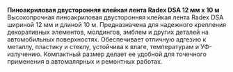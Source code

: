 **Пиноакриловая двусторонняя клейкая лента Radex DSA 12 мм х 10 м**  
Высокопрочная пиноакриловая двусторонняя клейкая лента Radex DSA шириной 12 мм и длиной 10 м. Предназначена для надежного крепления декоративных элементов, молдингов, эмблем и других деталей на автомобильных поверхностях. Обеспечивает отличную адгезию к металлу, пластику и стеклу, устойчива к влаге, температурам и УФ-излучению. Компактный размер делает ее удобной для точечного применения в автомалярных и ремонтных работах.


